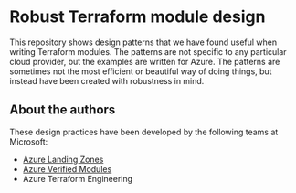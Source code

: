 # Robust Terraform module design

This repository shows design patterns that we have found useful when writing Terraform modules.
The patterns are not specific to any particular cloud provider, but the examples are written for Azure.
The patterns are sometimes not the most efficient or beautiful way of doing things, but instead have been created with robustness in mind.

## About the authors

These design practices have been developed by the following teams at Microsoft:

- [Azure Landing Zones](https://aka.ms/alz/tf)
- [Azure Verified Modules](https://aka.ms/avm)
- Azure Terraform Engineering
